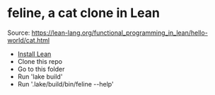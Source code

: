 # feline, a cat clone in Lean

Source: <https://lean-lang.org/functional_programming_in_lean/hello-world/cat.html>

- [Install Lean](https://docs.lean-lang.org/lean4/doc/quickstart.html)
- Clone this repo
- Go to this folder
- Run 'lake build'
- Run '.lake/build/bin/feline --help'
